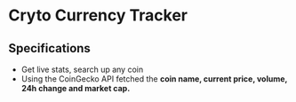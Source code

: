 # Cryto Currency Tracker 

## Specifications

- Get live stats, search up any coin 
- Using the CoinGecko API fetched the **coin name, current price, volume, 24h change and market cap.**

